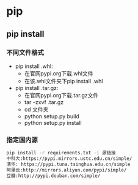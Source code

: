# pip

## pip install

### 不同文件格式

- pip install .whl:
  - 在官网pypi.org下载.whl文件
  - 在该.whl文件夹下pip install .whl
- pip install .tar.gz:
  - 在官网pypi.org下载.tar.gz文件
  - tar -zxvf .tar.gz
  - cd 文件夹
  - python setup.py build
  - python setup.py install

### 指定国内源

```bash
pip install -r requirements.txt -i 源链接
中科大:https://pypi.mirrors.ustc.edu.cn/simple/
清华: https://pypi.tuna.tsinghua.edu.cn/simple
阿里云:http://mirrors.aliyun.com/pypi/simple/
豆瓣:http://pypi.douban.com/simple/
```
